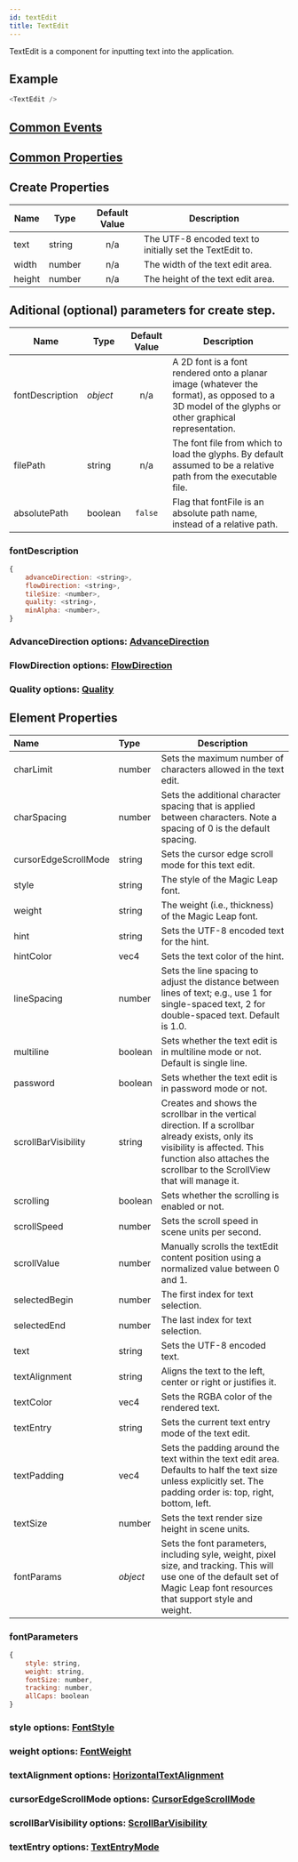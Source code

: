 ```yaml
---
id: textEdit
title: TextEdit
---
```


TextEdit is a component for inputting text into the application.

## Example

```javascript
<TextEdit />
```

## [Common Events](../types/Events.md)

## [Common Properties](../types/Properties.md)

## Create Properties

| Name            | Type     | Default Value | Description |
| --------------- | -------- | :-----------: | ----------- |
| text            | string   |      n/a      | The UTF-8 encoded text to initially set the TextEdit to. |
| width           | number   |      n/a      | The width of the text edit area. |
| height          | number   |      n/a      | The height of the text edit area. |

## Aditional (optional) parameters for create step.
| Name            | Type     | Default Value | Description |
| --------------- | -------- | :-----------: | ----------- |
| fontDescription | _object_ |      n/a      | A 2D font is a font rendered onto a planar image (whatever the format), as opposed to a 3D model of the glyphs or other graphical representation. |
| filePath        | string   |      n/a      | The font file from which to load the glyphs. By default assumed to be a relative path from the executable file. |
| absolutePath    | boolean  |    `false`    | Flag that fontFile is an absolute path name, instead of a relative path. |

### fontDescription
```javascript
{
    advanceDirection: <string>,
    flowDirection: <string>,
    tileSize: <number>,
    quality: <string>,
    minAlpha: <number>,
}
```

### AdvanceDirection options: [AdvanceDirection](../types/AdvanceDirection.md)
### FlowDirection options: [FlowDirection](../types/FlowDirection.md)
### Quality options: [Quality](../types/Quality.md)

## Element Properties

| Name                 | Type     | Description |
| :------------------- | :------- | ----------- |
| charLimit            | number   | Sets the maximum number of characters allowed in the text edit. |
| charSpacing          | number   | Sets the additional character spacing that is applied between characters. Note a spacing of 0 is the default spacing.|
| cursorEdgeScrollMode | string   | Sets the cursor edge scroll mode for this text edit. |
| style                | string   | The style of the Magic Leap font. |
| weight               | string   | The weight (i.e., thickness) of the Magic Leap font. |
| hint                 | string   | Sets the UTF-8 encoded text for the hint. |
| hintColor            | vec4     | Sets the text color of the hint. |
| lineSpacing          | number   | Sets the line spacing to adjust the distance between lines of text; e.g., use 1 for single-spaced text, 2 for double-spaced text. Default is 1.0.|
| multiline            | boolean  | Sets whether the text edit is in multiline mode or not. Default is single line.|
| password             | boolean  | Sets whether the text edit is in password mode or not.|
| scrollBarVisibility  | string   | Creates and shows the scrollbar in the vertical direction. If a scrollbar already exists, only its visibility is affected. This function also attaches the scrollbar to the ScrollView that will manage it. |
| scrolling            | boolean  | Sets whether the scrolling is enabled or not. |
| scrollSpeed          | number   | Sets the scroll speed in scene units per second. |
| scrollValue          | number   | Manually scrolls the textEdit content position using a normalized value between 0 and 1. |
| selectedBegin        | number   | The first index for text selection. |
| selectedEnd          | number   | The last index for text selection. |
| text                 | string   | Sets the UTF-8 encoded text. |
| textAlignment        | string   | Aligns the text to the left, center or right or justifies it. |
| textColor            | vec4     | Sets the RGBA color of the rendered text. |
| textEntry            | string   | Sets the current text entry mode of the text edit. |
| textPadding          | vec4     | Sets the padding around the text within the text edit area. Defaults to half the text size unless explicitly set. The padding order is: top, right, bottom, left.|
| textSize             | number   | Sets the text render size height in scene units. |
| fontParams           | _object_ | Sets the font parameters, including syle, weight, pixel size, and tracking. This will use one of the default set of Magic Leap font resources that support style and weight.|

### fontParameters

```javascript
{
    style: string,
    weight: string,
    fontSize: number,
    tracking: number,
    allCaps: boolean
}
```
### style options: [FontStyle](../types/FontStyle.md)
### weight options: [FontWeight](../types/FontWeight.md)
### textAlignment options: [HorizontalTextAlignment](../types/HorizontalTextAlignment.md)
### cursorEdgeScrollMode options: [CursorEdgeScrollMode](../types/CursorEdgeScrollMode.md)
### scrollBarVisibility options: [ScrollBarVisibility](../types/ScrollBarVisibility.md)
### textEntry options: [TextEntryMode](../types/TextEntryMode.md)
